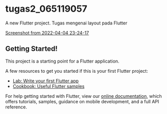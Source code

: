 # tugas2_065119057

A new Flutter project.
Tugas mengenai layout pada Flutter

[Screenshot from 2022-04-04 23-24-17](https://user-images.githubusercontent.com/83912779/161589718-9ec29b26-1ce3-45fc-a3a5-a905fdeac1c8.png)

## Getting Started!
This project is a starting point for a Flutter application.

A few resources to get you started if this is your first Flutter project:

- [Lab: Write your first Flutter app](https://flutter.dev/docs/get-started/codelab)
- [Cookbook: Useful Flutter samples](https://flutter.dev/docs/cookbook)

For help getting started with Flutter, view our
[online documentation](https://flutter.dev/docs), which offers tutorials,
samples, guidance on mobile development, and a full API reference.
